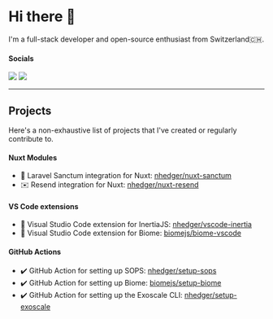 # Hi there 👋

I'm a full-stack developer and open-source enthusiast from Switzerland🇨🇭.

#### Socials

[![](https://img.shields.io/badge/LinkedIn--_.svg?style=social&logo=linkedin)](https://www.linkedin.com/in/nhedger/)
[![](https://img.shields.io/badge/Twitter--_.svg?style=social&logo=twitter)](https://twitter.com/nicolashedger)

---

## Projects

Here's a non-exhaustive list of projects that I've created or regularly contribute to.

#### Nuxt Modules
- 🔑 Laravel Sanctum integration for Nuxt: [nhedger/nuxt-sanctum](https://github.com/nhedger/nuxt-sanctum)
- ✉️ Resend integration for Nuxt: [nhedger/nuxt-resend](https://github.com/nhedger/nuxt-resend)

#### VS Code extensions
- 🧩 Visual Studio Code extension for InertiaJS: [nhedger/vscode-inertia](https://github.com/nhedger/vscode-inertia)
- 🧩 Visual Studio Code extension for Biome: [biomejs/biome-vscode](https://github.com/biomejs/biome-vscode)

#### GitHub Actions
- ✔️ GitHub Action for setting up SOPS: [nhedger/setup-sops](https://github.com/nhedger/setup-sops)
- ✔️ GitHub Action for setting up Biome: [biomejs/setup-biome](https://github.com/biomejs/setup-biome)
- ✔️ GitHub Action for setting up the Exoscale CLI: [nhedger/setup-exoscale](https://github.com/nhedger/setup-exoscale)
